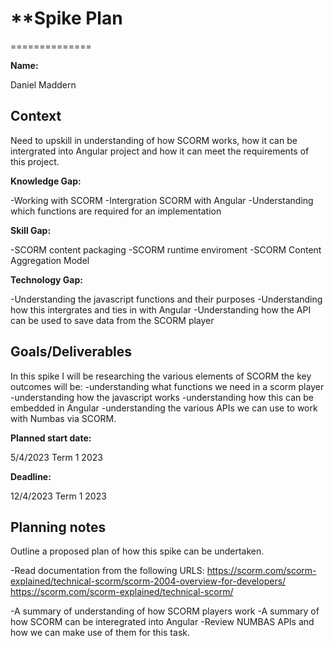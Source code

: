 # \*\*Spike Plan

==============

**Name:**

Daniel Maddern

## Context

Need to upskill in understanding of how SCORM works, how it can be intergrated into Angular project
and how it can meet the requirements of this project.

**Knowledge Gap:**

-Working with SCORM
-Intergration SCORM with Angular
-Understanding which functions are required for an implementation

**Skill Gap:**

-SCORM content packaging
-SCORM runtime enviroment
-SCORM Content Aggregation Model

**Technology Gap:**

-Understanding the javascript functions and their purposes
-Understanding how this intergrates and ties in with Angular
-Understanding how the API can be used to save data from the SCORM player

## Goals/Deliverables

In this spike I will be researching the various elements of SCORM
the key outcomes will be:
-understanding what functions we need in a scorm player
-understanding how the javascript works
-understanding how this can be embedded in Angular
-understanding the various APIs we can use to work with Numbas via SCORM.

**Planned start date:**

5/4/2023 Term 1 2023

**Deadline:**

12/4/2023 Term 1 2023

## Planning notes

Outline a proposed plan of how this spike can be undertaken.

-Read documentation from the following URLS:
<https://scorm.com/scorm-explained/technical-scorm/scorm-2004-overview-for-developers/>
<https://scorm.com/scorm-explained/technical-scorm/>

-A summary of understanding of how SCORM players work
-A summary of how SCORM can be interegrated into Angular
-Review NUMBAS APIs and how we can make use of them for this task.
